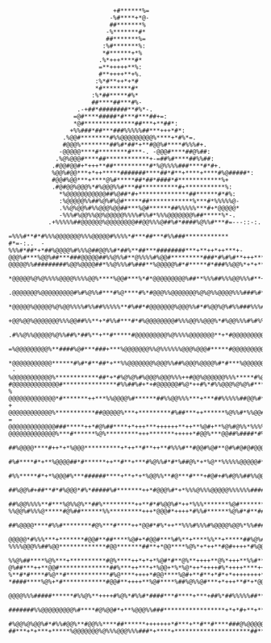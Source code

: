                                  +#******%=                                               
                                -%#****+*@-                                               
                                ##*******%                                                
                               -%*******#*                                                
                               ##*******%=                                                
                              :%#*******%:                                                
                              *#******+*%                                                 
                             .%*+++****#*                                                 
                             =**+++++**%:                                                 
                             #**++++**+%.                                                 
                            :%*#**++*+*#                                                  
                            *#********#*                                                  
                           :%*##*****#%*                                                  
                           ##****##***#%-                                                 
                       .-+##*########**#%*-.                                              
                      =@#****#####*#***#***##+=:                                          
                      *@#**************##***+**##*:                                       
                     +%%###*##***###%%%%%##***+++*#*:                                     
                   .%@@#********#%%@@@@@@@@@%****+*#%*=.                                  
                   #@@@%********##%#*##*+**#@@%#****#%%%#+.                               
                  -@@@@@****#********#***-. -@@@#****##@%##:                              
                 .%@%@@@#****##************+-=##%#****##%%##:                             
                .#@@#@@#+*+++**##**********#*%@%%%%###****#*#+.                           
                %@@%#@@***+*++*****#######****##*#**+****+****#%@#####*:                  
                #@@#%@@***+****@%#*****##*##*####*#************%+                         
                .#@#@@%@@@%*#%@@@%%#***##**********#+***********%:                        
                  *%@@@@@@@@@@@##%@##*#+**************##******#*#%:                       
                  :%@@@@@%%##%@%#%@#*****##************%***#*%%%%%@-                      
                  .%%@%@@%#%%@@@%@@##***%@#******##%%%%%***#+*@@@@@*                      
                  -%%%#%@@%%@@%@@@@@%%%%#%%#*%%%@@@@@@@%##*****%*-.                       
               .+%%%%%##@@@@@@%@@@@@@@@##@@%%%@##%#*####%@%%#***#=---::-:.                
              =%%%#**#*#%%%@@@@@@@%%%@@@@@#%%%%*#***##***#%%###************            
  	#*=-:..  -%%%#*##*+*##%@@@@%#%%%@##@@%%#*##%**##***########***+**++*++***+-            
   	@@@%#***%@@%##***###@@@@@##%%@%%#**@%%%%#%@@#*********###*#%#%#**+++****+**-          
    @@@@@%%#########%@@%@@@@##*%%@%%%#%###**%@@@@@%#*#*****#*###%%@@%*+*+******=         
     *@@@@@%@%@%%%%@@@@%%%%@@%****%@@#***%*#*@@@@@@@@@%##**%%%##%%%@@%%%#**+*****+.       
     .@@@@@@@%@@@@@@@@@#%#%@%%#***#%@****#%*#@@@%%@@@@@@@%@%@%%@@@@%%%###%#**+*****=      
      *@@@@@%@@@@@%@%@@%%%%#%%##%%%%%**#%##*#@@@@@@@%@@@%%#*#%@@%@%#%%###%%%#*******#-    
      +@@%@@%@@@@@@@%%%@@##%%**+*#%%#***#*#%@@@@@@@@#%%%@@%%@@@%*#%@@%%%#%#%%@#****###*   
      .#%%@%%@@@@@%@%%##%*##%**+**#*****#@@@@@@@@@%@%%%%@@@@@@@**+*#@@@@@@@@@@@@@@@%@%##: 
        =%@@@@@@@@@%**####%@#***###+***%@@@@@@@%%@%%%%%%@@@%@@@#*****#@@@@@@@@@@@@@%@@@%#-
       *@@@@@@@@@@@******#%#*#**##*+**%%@@@@@@@%@@@%%##%@@@%@@@@%#*#***%@@@@@@@@@@@%@@@@@#
     -%@@@@@@@@@@@%************##*+*#%@%@%#%@@@%@@@%%%++#@@%@@@@@@%%%*****#%@@@@@@@@@@@@@@
    #@@@@@@@@@@@@@#***************#%%##%#+*+#@@@@@@#%@*++#%*#%%@@@%@%@%#*****#%@*==-::.:-%
    @@@@@@@@@@@@@*#*******++***%%@@@@%#******##%%@@%%%***+***##%%%%%##@@%#**++***#+:     +
    @@@@@@@@@@@@%***********##@@@@@%***+*********#%##***++******%@%%#*%%@@#**********-   =
    @@@@@@@@@@@@@###*****++*#@%##****+*+++***++++++**++**%@#+**%@%#@%%*%%%%#%***+++****+
    @@@@@@@@@@@@@%***#******%@%*********+++*******+++++*#@@%***@@##%####*#%%%%@%***++****
      ##%@@@@****#++*+*%@@@**********+*++**#**++**#%%%#**#@@#%@#**@#%#@#@#@@@%**+*+++**
            #%#****#*+**%@@@@##*#******++**#**+***#%@%%#*#*%##@%*+*%@**%%%%%@@@@@#*******
           #%%*****#*+*%@@@#%***######****+**+*+*%@@%%**#@***#***+#@#+#%#@%%##%%@@@@%%%%%
        ##%@@%#+##**#*#%@@@*#%*#####%#*******++*#@@@%#*+*%%%@%%%@@@@@%%%%%%####@%%%%%%%@@@
     ##%@@%%%%**#***%@%%@%**##%*********++**#*#%@@%#*++*%%%*******%@#*******++****+*##@@%#
    %%@@%#%%%@*****#@%##******%%*********+++*@@@#*++++*#%%#******%@%#*#**##%%%%#****%@@@@%
       ##%@@@@****#%%#********#@%***#****++*@@#*#%*++**%%%#%%%#%@@@@%@@%*%%####%%%*@@@@@%#
         @@@@@*#%%%***+*******#@@#**##****%@#+*#@@#***%#%**+****%%**+*****##%@%#***##*##%#
    %%%%@@@%%##%@@*************#@@*******##**+*@@****%@%*+*++**#@#++++*#%@@%***+*****+***#
     %%@%##****%@%***+**********#@%****++*+*+*%@#*#**@%**++++**@%*+++**%%#**#*+++#*******%
    @%##***++**@@#**************##%***++***+*%@@+*%*%@*++*++++#%*++++****+++*+++*********%
    %**#*#****#%@**#************#%@****++++*#@@****%@#+**#**+*#*+*++++++++*#%##*****#**##%
    *####****%@%+*#************#@@#**++++**%@#****%##%@%%@#***+*+++**#*+*@@%%###*#**#%#@@
            @@@@%%%#####******#%%@%**++++#%@%*#%%#*####***#****+***+##%*##%%%%%##**%##@@@
      #######%%@@@@@@@@@%#****#@%@@#*+**%@@@%%###*****************+*+*#+**+****###%#%@@@@
         #%@@%@%@@%#*#%%#@@%**#@@%%****##******+++++++*#***+**#**#****###@%@@@@@@
    ##***+*+***+*****%@@@@@@@%@%%%@@@%%%###*+****+*********************##**%#*++*%#@@@@@@@
